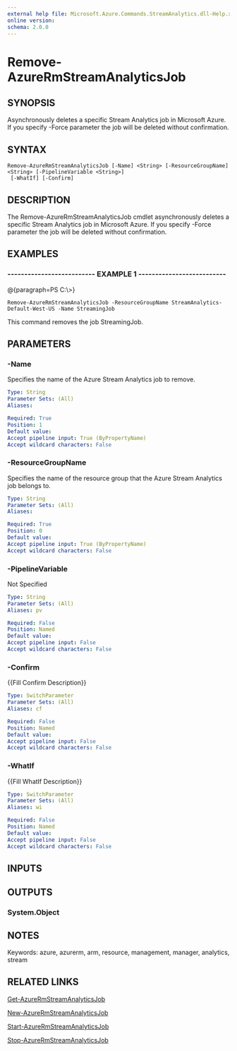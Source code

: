 ```yaml
---
external help file: Microsoft.Azure.Commands.StreamAnalytics.dll-Help.xml
online version: 
schema: 2.0.0
---
```


# Remove-AzureRmStreamAnalyticsJob
## SYNOPSIS
Asynchronously deletes a specific Stream Analytics job in Microsoft Azure.
          If you specify -Force parameter the job will be deleted without confirmation.

## SYNTAX

```
Remove-AzureRmStreamAnalyticsJob [-Name] <String> [-ResourceGroupName] <String> [-PipelineVariable <String>]
 [-WhatIf] [-Confirm]
```

## DESCRIPTION
The Remove-AzureRmStreamAnalyticsJob cmdlet asynchronously deletes a specific Stream Analytics job in Microsoft Azure.
        If you specify -Force parameter the job will be deleted without confirmation.

## EXAMPLES

### --------------------------  EXAMPLE 1  --------------------------
@{paragraph=PS C:\\\>}

```
Remove-AzureRmStreamAnalyticsJob -ResourceGroupName StreamAnalytics-Default-West-US -Name StreamingJob
```

This command removes the job StreamingJob.

## PARAMETERS

### -Name
Specifies the name of the Azure Stream Analytics job to remove.

```yaml
Type: String
Parameter Sets: (All)
Aliases: 

Required: True
Position: 1
Default value: 
Accept pipeline input: True (ByPropertyName)
Accept wildcard characters: False
```

### -ResourceGroupName
Specifies the name of the resource group that the Azure Stream Analytics job belongs to.

```yaml
Type: String
Parameter Sets: (All)
Aliases: 

Required: True
Position: 0
Default value: 
Accept pipeline input: True (ByPropertyName)
Accept wildcard characters: False
```

### -PipelineVariable
Not Specified

```yaml
Type: String
Parameter Sets: (All)
Aliases: pv

Required: False
Position: Named
Default value: 
Accept pipeline input: False
Accept wildcard characters: False
```

### -Confirm
{{Fill Confirm Description}}

```yaml
Type: SwitchParameter
Parameter Sets: (All)
Aliases: cf

Required: False
Position: Named
Default value: 
Accept pipeline input: False
Accept wildcard characters: False
```

### -WhatIf
{{Fill WhatIf Description}}

```yaml
Type: SwitchParameter
Parameter Sets: (All)
Aliases: wi

Required: False
Position: Named
Default value: 
Accept pipeline input: False
Accept wildcard characters: False
```

## INPUTS

## OUTPUTS

### System.Object

## NOTES
Keywords: azure, azurerm, arm, resource, management, manager, analytics, stream

## RELATED LINKS

[Get-AzureRmStreamAnalyticsJob]()

[New-AzureRmStreamAnalyticsJob]()

[Start-AzureRmStreamAnalyticsJob]()

[Stop-AzureRmStreamAnalyticsJob]()

